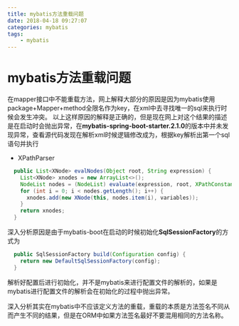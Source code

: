 ```yaml
---
title: mybatis方法重载问题
date: 2018-04-18 09:27:07
categories: mybatis
tags:
    - mybatis
---
```


# mybatis方法重载问题
在mapper接口中不能重载方法，网上解释大部分的原因是因为mybatis使用package+Mapper+method全限名作为key，在xml中去寻找唯一的sql来执行时候会发生冲突。
以上这样原因的解释是正确的，但是现在网上对这个结果的描述是在启动时会抛出异常，在**mybatis-spring-boot-starter.2.1.0**的版本中并未发现异常，查看源代码发现在解析xml时候逻辑修改成为，根据key解析出第一个sql语句并执行

- XPathParser
```java
  public List<XNode> evalNodes(Object root, String expression) {
    List<XNode> xnodes = new ArrayList<>();
    NodeList nodes = (NodeList) evaluate(expression, root, XPathConstants.NODESET);
    for (int i = 0; i < nodes.getLength(); i++) {
      xnodes.add(new XNode(this, nodes.item(i), variables));
    }
    return xnodes;
  }
```
深入分析原因是由于mybatis-boot在启动的时候初始化**SqlSessionFactory**的方式为
```java
  public SqlSessionFactory build(Configuration config) {
    return new DefaultSqlSessionFactory(config);
  }
```
解析好配置后进行初始化，并不是mybatis来进行配置文件的解析的，如果是mybatis进行配置文件的解析会在初始化的过程中抛出异常。

深入分析其实在mybatis中不应该定义方法的重载，重载的本质是方法签名不同从而产生不同的结果，但是在ORM中如果方法签名最好不要混用相同的方法名称。




